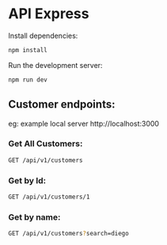 # API Express


Install dependencies:

```bash
npm install
```


Run the development server:

```bash
npm run dev
```

## Customer endpoints:

eg: example local server http://localhost:3000

### Get All Customers:

```bash
GET /api/v1/customers
```

### Get by Id:

```bash
GET /api/v1/customers/1
```

### Get by name:

```bash
GET /api/v1/customers?search=diego
```